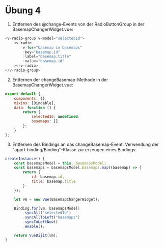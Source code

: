 # Übung 4

1. Entfernen des @change-Events von der RadioButtonGroup in der BasemapChangerWidget.vue:

```javascript
<v-radio-group v-model="selectedId">
    <v-radio
        v-for="basemap in basemaps"
        :key="basemap.id"
        :label="basemap.title"
        :value="basemap.id"
    ></v-radio>
</v-radio-group>
```

2. Entfernen der changeBasemap-Methode in der BasemapChangerWidget.vue:

```javascript
export default {
    components: {},
    mixins: [Bindable],
    data: function () {
        return {
            selectedId: undefined,
            basemaps: []
        };
    }
};
```

3. Entfernen des Bindings an das changeBasemap-Event. Verwendung der "apprt-binding/Binding"-Klasse zur erzeugen eines Bindings:

```javascript
createInstance() {
    const basemapsModel = this._basemapsModel;
    const basemaps = basemapsModel.basemaps.map((basemap) => {
        return {
            id: basemap.id,
            title: basemap.title
        }
    });

    let vm = new Vue(BasemapChangerWidget);

    Binding.for(vm, basemapsModel)
        .syncAll("selectedId")
        .syncAllToLeft("basemaps")
        .syncToLeftNow()
        .enable();

    return VueDijit(vm);
}
```
